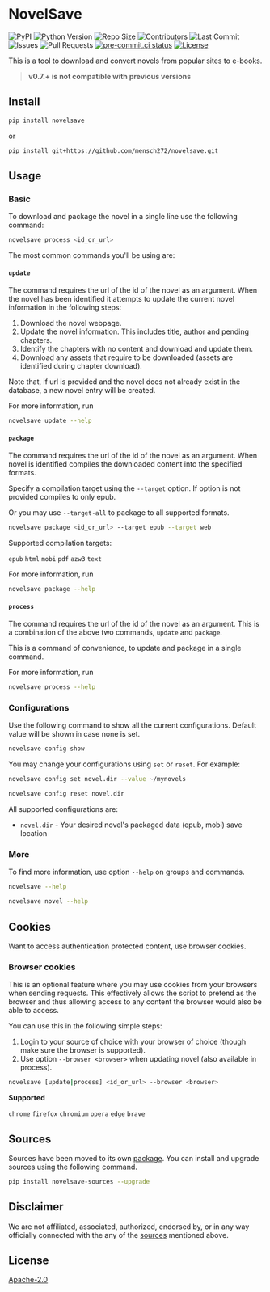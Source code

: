# NovelSave

![PyPI](https://img.shields.io/pypi/v/novelsave)
![Python Version](https://img.shields.io/badge/Python-v3.8-blue)
![Repo Size](https://img.shields.io/github/repo-size/mensch272/novelsave)
[![Contributors](https://img.shields.io/github/contributors/mensch272/novelsave)](https://github.com/mensch272/novelsave/graphs/contributors)
![Last Commit](https://img.shields.io/github/last-commit/mensch272/novelsave/main)
![Issues](https://img.shields.io/github/issues/mensch272/novelsave)
![Pull Requests](https://img.shields.io/github/issues-pr/mensch272/novelsave)
[![pre-commit.ci status](https://results.pre-commit.ci/badge/github/mensch272/novelsave/main.svg)](https://results.pre-commit.ci/latest/github/mensch272/novelsave/main)
[![License](https://img.shields.io/github/license/mensch272/novelsave)](LICENSE)

This is a tool to download and convert novels from popular sites to e-books.

> **v0.7.+ is not compatible with previous versions**

## Install

```bash
pip install novelsave
```

or

```bash
pip install git+https://github.com/mensch272/novelsave.git
```

## Usage

### Basic

To download and package the novel in a single line use the following command:

```bash
novelsave process <id_or_url>
```

The most common commands you'll be using are:

#### `update`

The command requires the url of the id of the novel as an argument. When the novel has been identified it attempts to update the current novel information in the following steps:

1. Download the novel webpage.
2. Update the novel information. This includes title, author and pending chapters.
3. Identify the chapters with no content and download and update them.
4. Download any assets that require to be downloaded (assets are identified during chapter download).

Note that, if url is provided and the novel does not already exist in the database, a new novel entry will be created.

For more information, run

```bash
novelsave update --help
```

#### `package`

The command requires the url of the id of the novel as an argument. When novel is identified compiles the downloaded content into the specified formats.

Specify a compilation target using the `--target` option. If option is not provided
compiles to only epub.

Or you may use `--target-all` to package to all supported formats.

```bash
novelsave package <id_or_url> --target epub --target web
```

Supported compilation targets:

`epub` `html` `mobi` `pdf` `azw3` `text`

For more information, run

```bash
novelsave package --help
```

#### `process`

The command requires the url of the id of the novel as an argument. This is a combination of the above two commands, `update` and `package`.

This is a command of convenience, to update and package in a single command.

For more information, run

```bash
novelsave process --help
```

### Configurations

Use the following command to show all the current configurations. Default value will be shown
in case none is set.

```bash
novelsave config show
```

You may change your configurations using `set` or `reset`. For example:

```bash
novelsave config set novel.dir --value ~/mynovels
```

```bash
novelsave config reset novel.dir
```

All supported configurations are:

- `novel.dir` - Your desired novel's packaged data (epub, mobi) save location

### More

To find more information, use option `--help` on groups and commands.

```bash
novelsave --help
```

```bash
novelsave novel --help
```

## Cookies

Want to access authentication protected content, use browser cookies.

### Browser cookies

This is an optional feature where you may use cookies from your browsers when sending requests.
This effectively allows the script to pretend as the browser and thus allowing access to any content
the browser would also be able to access.

You can use this in the following simple steps:

1. Login to your source of choice with your browser of choice (though make sure the browser is supported).
2. Use option `--browser <browser>` when updating novel (also available in process).

```bash
novelsave [update|process] <id_or_url> --browser <browser>
```

**Supported**

`chrome` `firefox` `chromium` `opera` `edge` `brave`

## Sources

Sources have been moved to its own [package](https://github.com/mensch272/novelsave_sources). You can install and upgrade sources using the following command.

```bash
pip install novelsave-sources --upgrade
```

## Disclaimer

We are not affiliated, associated, authorized, endorsed by, or in any way officially connected with the any of the [sources](#sources) mentioned above.

## License

[Apache-2.0](https://github.com/mensch272/novelsave/blob/master/LICENSE)
